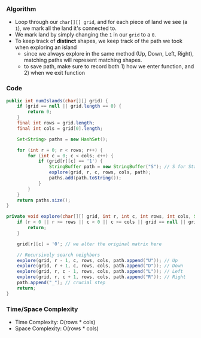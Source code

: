 ### Algorithm

- Loop through our `char[][] grid`, and for each piece of land we see (a `1`), we mark all the land it's connected to.
- We mark land by simply changing the `1` in our `grid` to a `0`.
- To keep track of __distinct__ shapes, we keep track of the path we took when exploring an island
  - since we always explore in the same method (Up, Down, Left, Right), matching paths will represent matching shapes.
  - to save path, make sure to record both 1) how we enter function, and 2) when we exit function

### Code

```java
public int numIslands(char[][] grid) {
    if (grid == null || grid.length == 0) {
        return 0;
    }
    final int rows = grid.length;
    final int cols = grid[0].length;

    Set<String> paths = new HashSet();

    for (int r = 0; r < rows; r++) {
        for (int c = 0; c < cols; c++) {
            if (grid[r][c] == '1') {
                StringBuffer path = new StringBuffer("S"); // S for Start
                explore(grid, r, c, rows, cols, path);
                paths.add(path.toString());
            }
        }
    }
    return paths.size();
}

private void explore(char[][] grid, int r, int c, int rows, int cols, StringBuffer path) {
    if (r < 0 || r >= rows || c < 0 || c >= cols || grid == null || grid[r][c] == '0') {
        return;
    }

    grid[r][c] = '0'; // we alter the original matrix here

    // Recursively search neighbors
    explore(grid, r - 1, c, rows, cols, path.append("U")); // Up
    explore(grid, r + 1, c, rows, cols, path.append("D")); // Down
    explore(grid, r, c - 1, rows, cols, path.append("L")); // Left
    explore(grid, r, c + 1, rows, cols, path.append("R")); // Right
    path.append("_"); // crucial step
    return;
}
```

### Time/Space Complexity

- Time Complexity: O(rows * cols)
- Space Complexity: O(rows * cols)
